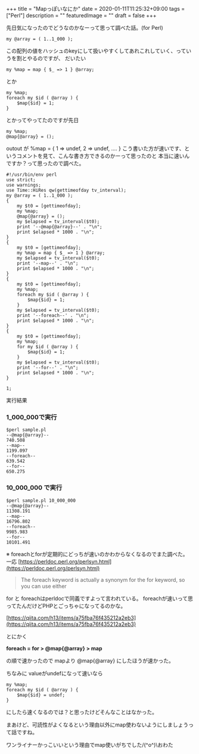 +++
title = "Mapっぽいなにか"
date = 2020-01-11T11:25:32+09:00
tags = ["Perl"]
description = ""
featuredImage = ""
draft = false
+++

先日気になったのでどうなのかなーって思って調べた話。(for Perl)

`my @array = ( 1..1_000 );`

この配列の値をハッシュのkeyにして扱いやすくしてあれこれしていく、っていうを割とやるのですが、
だいたい

```
my %map = map { $_ => 1 } @array;
```

とか

```
my %map;
foreach my $id ( @array ) {
    $map{$id} = 1;
}
```

とかってやってたのですが先日

```
my %map;
@map{@array} = ();
```

outout が 
\%map = {
    1 => undef,
    2 => undef,
....
}
こう書いた方が速いです、というコメントを見て、こんな書き方できるのかーって思ったのと
本当に速いんですか？って思ったので調べた。

```
#!/usr/bin/env perl
use strict;
use warnings;
use Time::HiRes qw(gettimeofday tv_interval);
my @array = ( 1..1_000 );
{
    my $t0 = [gettimeofday];
    my %map;
    @map{@array} = ();
    my $elapsed = tv_interval($t0);
    print '--@map{@array}--' . "\n";
    print $elapsed * 1000 . "\n";
}
{
    my $t0 = [gettimeofday];
    my %map = map { $_ => 1 } @array;
    my $elapsed = tv_interval($t0);
    print '--map--' . "\n";
    print $elapsed * 1000 . "\n";
}
{
    my $t0 = [gettimeofday];
    my %map;
    foreach my $id ( @array ) {
        $map{$id} = 1;
    }
    my $elapsed = tv_interval($t0);
    print '--foreach--' . "\n";
    print $elapsed * 1000 . "\n";
}
{
    my $t0 = [gettimeofday];
    my %map;
    for my $id ( @array ) {
        $map{$id} = 1;
    }
    my $elapsed = tv_interval($t0);
    print '--for--' . "\n";
    print $elapsed * 1000 . "\n";
}

1;
```

実行結果
### 1_000_000で実行
```
$perl sample.pl
--@map{@array}--
740.508
--map--
1199.097
--foreach--
639.542
--for--
650.275
```

### 10_000_000 で実行
```
$perl sample.pl 10_000_000
--@map{@array}--
11308.191
--map--
16796.802
--foreach--
9985.983
--for--
10101.491
```

※ foreachとforが定期的にどっちが速いのかわからなくなるのでまた調べた。
一応
[https://perldoc.perl.org/perlsyn.html](https://perldoc.perl.org/perlsyn.html)
> The foreach keyword is actually a synonym for the for keyword, so you can use either

for と foreachはperldocで同義ですよって言われている。
foreachが速いって思ってたんだけどPHPとごっちゃになってるのかな。

[https://qiita.com/h13/items/a75fba76f435212a2eb3](https://qiita.com/h13/items/a75fba76f435212a2eb3)

とにかく

<b>foreach = for > @map{@array} > map</b>

の順で速かったので mapより @map{@array}  にしたほうが速かった。

ちなみに
valueがundefになって速いなら
```
my %map;
foreach my $id ( @array ) {
    $map{$id} = undef;
}
```
にしたら速くなるのでは？と思ったけどそんなことはなかった。

まあけど、可読性がよくなるという理由以外にmap使わないようにしましょうって話ですね。

ワンライナーかっこいいという理由でmap使いがちでした/(^o^)\おわた

